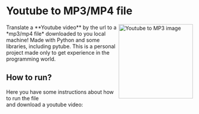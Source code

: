 # **Youtube to MP3/MP4 file**
<img src="https://onlinevideoconverter.pro/img/mp31full.png" alt="Youtube to MP3 image" align="right" width="200" height="200">
Translate a **Youtube video** by the url to a *mp3/mp4 file*  
downloaded to you local machine! Made with Python and some  
libraries, including pytube. This is a personal project  
made only to get experience in the programming world. 
  
## How to run?
Here you have some instructions about how to run the file  
and download a youtube video:

